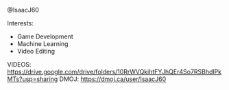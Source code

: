 @IsaacJ60

Interests:
- Game Development
- Machine Learning
- Video Editing

VIDEOS: https://drive.google.com/drive/folders/10RrWVQkihtFYJhQEr4So7RSBhdlPkMTs?usp=sharing
DMOJ: https://dmoj.ca/user/IsaacJ60

<!---
IsaacJ60/IsaacJ60 is a ✨ special ✨ repository because its `README.md` (this file) appears on your GitHub profile.
You can click the Preview link to take a look at your changes.
--->

